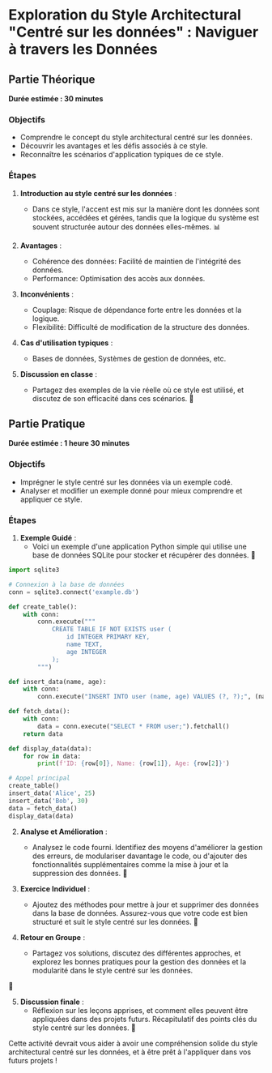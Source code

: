 # Exploration du Style Architectural "Centré sur les données" : Naviguer à travers les Données

## Partie Théorique
**Durée estimée : 30 minutes**

### Objectifs
- Comprendre le concept du style architectural centré sur les données.
- Découvrir les avantages et les défis associés à ce style.
- Reconnaître les scénarios d'application typiques de ce style.

### Étapes

1. **Introduction au style centré sur les données** :
   - Dans ce style, l'accent est mis sur la manière dont les données sont stockées, accédées et gérées, tandis que la logique du système est souvent structurée autour des données elles-mêmes. 📊

2. **Avantages** :
   - Cohérence des données: Facilité de maintien de l'intégrité des données.
   - Performance: Optimisation des accès aux données.

3. **Inconvénients** :
   - Couplage: Risque de dépendance forte entre les données et la logique.
   - Flexibilité: Difficulté de modification de la structure des données.

4. **Cas d'utilisation typiques** :
   - Bases de données, Systèmes de gestion de données, etc.

5. **Discussion en classe** :
   - Partagez des exemples de la vie réelle où ce style est utilisé, et discutez de son efficacité dans ces scénarios. 💬

## Partie Pratique
**Durée estimée : 1 heure 30 minutes**

### Objectifs
- Imprégner le style centré sur les données via un exemple codé.
- Analyser et modifier un exemple donné pour mieux comprendre et appliquer ce style.

### Étapes

1. **Exemple Guidé** :
   - Voici un exemple d'une application Python simple qui utilise une base de données SQLite pour stocker et récupérer des données. 🐍

```python
import sqlite3

# Connexion à la base de données
conn = sqlite3.connect('example.db')

def create_table():
    with conn:
        conn.execute("""
            CREATE TABLE IF NOT EXISTS user (
                id INTEGER PRIMARY KEY,
                name TEXT,
                age INTEGER
            );
        """)

def insert_data(name, age):
    with conn:
        conn.execute("INSERT INTO user (name, age) VALUES (?, ?);", (name, age))

def fetch_data():
    with conn:
        data = conn.execute("SELECT * FROM user;").fetchall()
    return data

def display_data(data):
    for row in data:
        print(f'ID: {row[0]}, Name: {row[1]}, Age: {row[2]}')

# Appel principal
create_table()
insert_data('Alice', 25)
insert_data('Bob', 30)
data = fetch_data()
display_data(data)
```

2. **Analyse et Amélioration** :
   - Analysez le code fourni. Identifiez des moyens d'améliorer la gestion des erreurs, de modulariser davantage le code, ou d'ajouter des fonctionnalités supplémentaires comme la mise à jour et la suppression des données. 🔄

3. **Exercice Individuel** :
   - Ajoutez des méthodes pour mettre à jour et supprimer des données dans la base de données. Assurez-vous que votre code est bien structuré et suit le style centré sur les données. 🚀

4. **Retour en Groupe** :
   - Partagez vos solutions, discutez des différentes approches, et explorez les bonnes pratiques pour la gestion des données et la modularité dans le style centré sur les données.

🤗

5. **Discussion finale** :
   - Réflexion sur les leçons apprises, et comment elles peuvent être appliquées dans des projets futurs. Récapitulatif des points clés du style centré sur les données. 🎉

Cette activité devrait vous aider à avoir une compréhension solide du style architectural centré sur les données, et à être prêt à l'appliquer dans vos futurs projets !